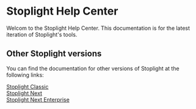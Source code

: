 # Stoplight Help Center

Welcom to the Stoplight Help Center. This documentation is for the latest iteration of Stoplight's tools. 

## Other Stoplight versions

You can find the documentation for other versions of Stoplight at the following links:

[Stoplight Classic](https://help.stoplight.io/)  
[Stoplight Next](https://docs.stoplight.io/)  
[Stoplight Next Enterprise](https://enterprise.docs.stoplight.io/)